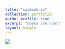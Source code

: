 ```yaml
---
title: "savbook.io"
collection: portfolio
author_profile: true
excerpt: "books are cool"
layout: single
---
```


![](https://cvlassets.s3.amazonaws.com/savbook.png)
